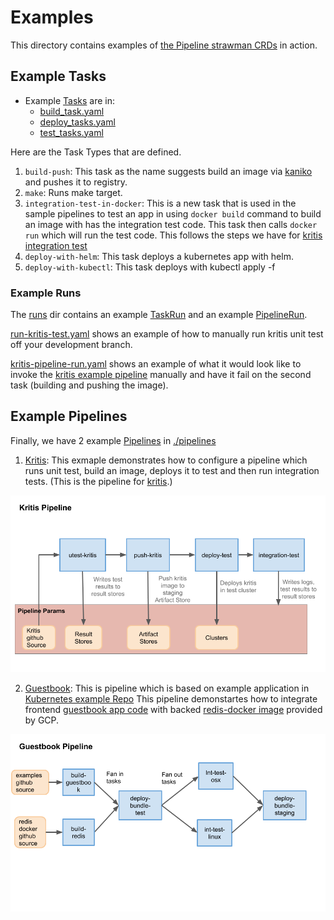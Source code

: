 # Examples

This directory contains examples of [the Pipeline strawman CRDs](../README.md) in action.

## Example Tasks

* Example [Tasks](../../README.md#task) are in:
  * [build_task.yaml](build_task.yaml)
  * [deploy_tasks.yaml](deploy_tasks.yaml)
  * [test_tasks.yaml](test_tasks.yaml)

Here are the Task Types that are defined.

1. `build-push`: This task as the name suggests build an image via [kaniko](https://github.com/GoogleContainerTools/kaniko) and pushes it to registry.
2. `make`:  Runs make target.
3. `integration-test-in-docker`: This is a new task that is used in the sample pipelines to test an app in using `docker build` command to build an image with has the integration test code.
This task then calls `docker run` which will run the test code. This follows the steps we have for [kritis integration test](https://github.com/grafeas/kritis/blob/4f83f99ca58751c28c0ec40016ed0bba5867d70f/Makefile#L152)
4. `deploy-with-helm`: This task deploys a kubernetes app with helm.
5. `deploy-with-kubectl`: This task deploys with kubectl apply -f <filename>

### Example Runs

The [runs](./runs/) dir contains an example [TaskRun](../README.md#taskrun) and an example [PipelineRun](../README.md#pipelinerun).

[run-kritis-test.yaml](./invocations/run-kritis-test.yaml) shows an example of how to manually run kritis unit test off your development branch.

[kritis-pipeline-run.yaml](./invocations/kritis-pipeline-run.yaml) shows an example of what it would look like to invoke the [kritis example pipeline](#example-pipelines) manually and have it fail on the second task (building and pushing the image).

## Example Pipelines

Finally, we have 2 example [Pipelines](../README.md#pipeline) in [./pipelines](./pipelines)

1. [Kritis](./pipelines/kritis.yaml): This exmaple demonstrates how to configure a pipeline which runs unit test, build an image, deploys it to test and then run integration tests. (This is the pipeline for [kritis](https://github.com/grafeas/kritis).)

![Pipeline Configuration](./pipelines/kritis-pipeline.png)

2. [Guestbook](./pipelines/guestbook.yaml): This is pipeline which is based on example application in [Kubernetes example Repo](https://github.com/kubernetes/examples/tree/master/guestbook)
This pipeline demonstartes how to integrate frontend [guestbook app code](https://github.com/kubernetes/examples/tree/master/guestbook-go) with backed [redis-docker image](https://github.com/GoogleCloudPlatform/redis-docker/tree/master/4) provided by GCP.

![Pipeline Configuration](./pipelines/guestbook-pipeline.png)
